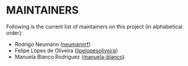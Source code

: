 # MAINTAINERS

Following is the current list of maintainers on this project (in alphabetical order):

- Rodrigo Neumann ([neumannrf](https://github.com/neumannrf))
- Felipe Lopes de Oliveira ([lipelopesoliveira](https://github.com/lipelopesoliveira))
- Manuela Blanco Rodriguez ([manuela-blanco](https://github.com/manuela-blanco))
